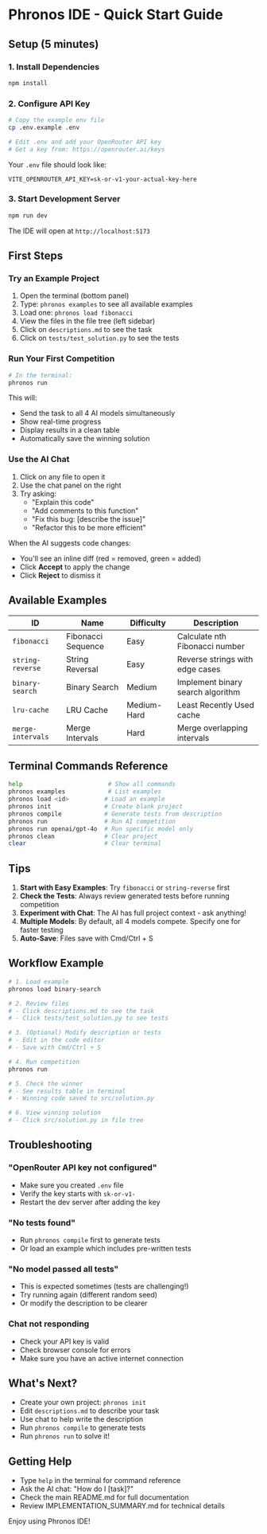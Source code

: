 # Phronos IDE - Quick Start Guide

## Setup (5 minutes)

### 1. Install Dependencies

```bash
npm install
```

### 2. Configure API Key

```bash
# Copy the example env file
cp .env.example .env

# Edit .env and add your OpenRouter API key
# Get a key from: https://openrouter.ai/keys
```

Your `.env` file should look like:
```
VITE_OPENROUTER_API_KEY=sk-or-v1-your-actual-key-here
```

### 3. Start Development Server

```bash
npm run dev
```

The IDE will open at `http://localhost:5173`

## First Steps

### Try an Example Project

1. Open the terminal (bottom panel)
2. Type: `phronos examples` to see all available examples
3. Load one: `phronos load fibonacci`
4. View the files in the file tree (left sidebar)
5. Click on `descriptions.md` to see the task
6. Click on `tests/test_solution.py` to see the tests

### Run Your First Competition

```bash
# In the terminal:
phronos run
```

This will:
- Send the task to all 4 AI models simultaneously
- Show real-time progress
- Display results in a clean table
- Automatically save the winning solution

### Use the AI Chat

1. Click on any file to open it
2. Use the chat panel on the right
3. Try asking:
   - "Explain this code"
   - "Add comments to this function"
   - "Fix this bug: [describe the issue]"
   - "Refactor this to be more efficient"

When the AI suggests code changes:
- You'll see an inline diff (red = removed, green = added)
- Click **Accept** to apply the change
- Click **Reject** to dismiss it

## Available Examples

| ID | Name | Difficulty | Description |
|----|------|-----------|-------------|
| `fibonacci` | Fibonacci Sequence | Easy | Calculate nth Fibonacci number |
| `string-reverse` | String Reversal | Easy | Reverse strings with edge cases |
| `binary-search` | Binary Search | Medium | Implement binary search algorithm |
| `lru-cache` | LRU Cache | Medium-Hard | Least Recently Used cache |
| `merge-intervals` | Merge Intervals | Hard | Merge overlapping intervals |

## Terminal Commands Reference

```bash
help                        # Show all commands
phronos examples            # List examples
phronos load <id>          # Load an example
phronos init               # Create blank project
phronos compile            # Generate tests from description
phronos run                # Run AI competition
phronos run openai/gpt-4o  # Run specific model only
phronos clean              # Clear project
clear                      # Clear terminal
```

## Tips

1. **Start with Easy Examples**: Try `fibonacci` or `string-reverse` first
2. **Check the Tests**: Always review generated tests before running competition
3. **Experiment with Chat**: The AI has full project context - ask anything!
4. **Multiple Models**: By default, all 4 models compete. Specify one for faster testing
5. **Auto-Save**: Files save with Cmd/Ctrl + S

## Workflow Example

```bash
# 1. Load example
phronos load binary-search

# 2. Review files
# - Click descriptions.md to see the task
# - Click tests/test_solution.py to see tests

# 3. (Optional) Modify description or tests
# - Edit in the code editor
# - Save with Cmd/Ctrl + S

# 4. Run competition
phronos run

# 5. Check the winner
# - See results table in terminal
# - Winning code saved to src/solution.py

# 6. View winning solution
# - Click src/solution.py in file tree
```

## Troubleshooting

### "OpenRouter API key not configured"
- Make sure you created `.env` file
- Verify the key starts with `sk-or-v1-`
- Restart the dev server after adding the key

### "No tests found"
- Run `phronos compile` first to generate tests
- Or load an example which includes pre-written tests

### "No model passed all tests"
- This is expected sometimes (tests are challenging!)
- Try running again (different random seed)
- Or modify the description to be clearer

### Chat not responding
- Check your API key is valid
- Check browser console for errors
- Make sure you have an active internet connection

## What's Next?

- Create your own project: `phronos init`
- Edit `descriptions.md` to describe your task
- Use chat to help write the description
- Run `phronos compile` to generate tests
- Run `phronos run` to solve it!

## Getting Help

- Type `help` in the terminal for command reference
- Ask the AI chat: "How do I [task]?"
- Check the main README.md for full documentation
- Review IMPLEMENTATION_SUMMARY.md for technical details

Enjoy using Phronos IDE!


